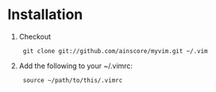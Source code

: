 Installation
============

1. Checkout

        git clone git://github.com/ainscore/myvim.git ~/.vim

2. Add the following to your ~/.vimrc:

        source ~/path/to/this/.vimrc
